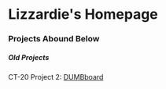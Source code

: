<html>
	<body>
    	<h1>Lizzardie's Homepage</h1>
    	<h3>Projects Abound Below</h3>
    	<h5>Old Projects</h5>
	<p>CT-20 Project 2: <a href="https://lizzardie.github.io/DUMBboard/index.html">DUMBboard</a></p>
	</body>
</html>

  


